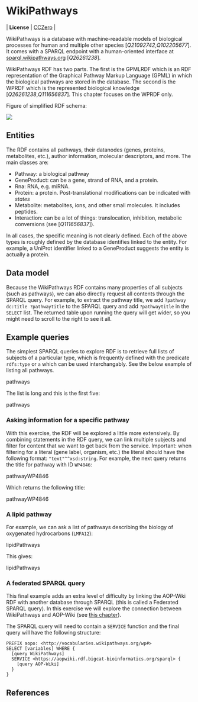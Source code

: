 # WikiPathways

| **License** | [CCZero](https://creativecommons.org/public-domain/cc0/) |

<topic>WikiPathways</topic> is a database with machine-readable models of <topic>biological process</topic>es for human
and multiple other species [<cite>Q21092742</cite>,<cite>Q102205677</cite>].
It comes with a SPARQL endpoint with a human-oriented interface at [sparql.wikipathways.org](https://sparql.wikipathways.org/) [<cite>Q26261238</cite>].

WikiPathways RDF has two parts. The first is the GPMLRDF which is an RDF representation of the Graphical Pathway Markup
Language (GPML) in which the biological pathways are stored in the database. The second is the WPRDF
which is the represented biological knowledge  [<cite>Q26261238</cite>,<cite>Q111656837</cite>].
This chapter focuses on the WPRDF only.

Figure of simplified RDF schema:

<img src="images/WP RDF simple schema.png">

## Entities

The RDF contains all pathways, their datanodes (genes, proteins, metabolites, etc.), author information, molecular descriptors,
and more. The main classes are:

* Pathway: a <topic>biological pathway</topic>
* GeneProduct: can be a <topic>gene</topic>, strand of <topic>RNA</topic>, and a <topic>protein</topic>.
* Rna: RNA, e.g. <topic>miRNA</topic>.
* Protein: a <topic>protein</topic>. Post-translational modifications can be indicated with *states*
* Metabolite: metabolites, ions, and other small molecules. It includes peptides.
* Interaction: can be a lot of things: translocation, inhibition, metabolic conversions (see [<cite>Q111656837</cite>]).

In all cases, the specific meaning is not clearly defined. Each of the above types is roughly defined by the
database identifies linked to the entity. For example, a UniProt identifier linked to a GeneProduct
suggests the entity is actually a protein.

## Data model

Because the WikiPathways RDF contains many properties of all subjects (such as pathways), we can also directly request all
contents through the SPARQL query. For example, to extract the pathway title, we add `?pathway dc:title ?pathwaytitle`
to the SPARQL query and add `?pathwaytitle` in the `SELECT` list. The returned table upon running the query will get
wider, so you might need to scroll to the right to see it all. 

## Example queries

The simplest SPARQL queries to explore RDF is to retrieve full lists of subjects of a particular type, which is
frequently defined with the predicate `rdfs:type` or `a` which can be used interchangably. See the below example
of listing all pathways.

<sparql>pathways</sparql>

The list is long and this is the first five:

<out limit="5">pathways</out>

### Asking information for a specific pathway

With this exercise, the RDF will be explored a little more extensively. By combining statements in the RDF query,
we can link multiple subjects and filter for content that we want to get back from the service. Important: when
filtering for a literal (gene label, organism, etc.) the literal should have the following format: 
`"text"^^xsd:string`. For example, the next query returns the title for pathway with ID `WP4846`:

<sparql>pathwayWP4846</sparql>

Which returns the following title:

<out>pathwayWP4846</out>

### A lipid pathway

For example, we can ask a list of pathways describing the biology of oxygenated hydrocarbons (`LMFA12`):

<sparql>lipidPathways</sparql>

This gives:

<out>lipidPathways</out>

### A federated SPARQL query

This final example adds an extra level of difficulty by linking the AOP-Wiki RDF with another database
through SPARQL (this is called a Federated SPARQL query). In this exercise we will explore the connection
between WikiPathways and <topic>AOP-Wiki</topic> (see [this chapter](aopwiki.i.md)). 

<!-- To do this exercise, you might want to do
the [AOP-Wiki SPARQL endpoint tutorial](AOP-Wiki.md) first. -->

The SPARQL query will need to contain a `SERVICE` function and the final query will have the following structure:

```sparql
PREFIX aopo: <http://vocabularies.wikipathways.org/wp#>
SELECT [variables] WHERE {
  [query WikiPathways]
  SERVICE <https://aopwiki.rdf.bigcat-bioinformatics.org/sparql> {
    [query AOP-Wiki]
  }
}
```


## References

<references/>
